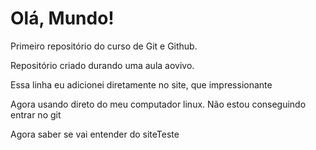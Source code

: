 # Olá, Mundo!
 Primeiro repositório do curso de Git e Github.

Repositório criado durando uma aula aovivo.

Essa linha eu adicionei diretamente no site, que impressionante

Agora usando direto do meu computador linux.
Não estou conseguindo entrar no git

Agora saber se vai entender do siteTeste
